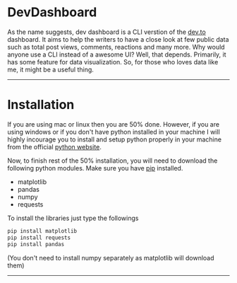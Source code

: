 # DevDashboard

As the name suggests, dev dashboard is a CLI verstion of the [dev.to](https://www.dev.to) dashboard. It aims to help the writers to have a close look at few public data such as total post views, comments, reactions and many more. Why would anyone use a CLI instead of a awesome UI? Well, that depends. Primarily, it has some feature for data visualization. So, for those who loves data like me, it might be a useful thing.

***

# Installation

If you are using mac or linux then you are 50% done. However, if you are using windows or if you don't have python installed in your machine I will highly incourage you to install and setup python properly in your machine from the official [python website](https://www.python.org/).

Now, to finish rest of the 50% installation, you will need to download the following python modules. Make sure you have [pip](https://www.liquidweb.com/kb/install-pip-windows/) installed.

- matplotlib
- pandas
- numpy
- requests

To install the libraries just type the followings

```bash
pip install matplotlib
pip install requests
pip install pandas
```

(You don't need to install numpy separately as matplotlib will download them)

***

